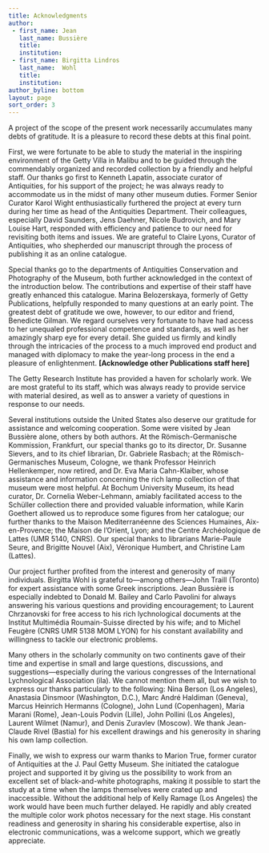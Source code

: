 ```yaml
---
title: Acknowledgments
author:
 - first_name: Jean
   last_name: Bussière
   title:
   institution:
 - first_name: Birgitta Lindros
   last_name:  Wohl
   title:
   institution:
author_byline: bottom
layout: page
sort_order: 3
---
```


A project of the scope of the present work necessarily accumulates many debts of gratitude. It is a pleasure to record these debts at this final point.

First, we were fortunate to be able to study the material in the inspiring environment of the Getty Villa in Malibu and to be guided through the commendably organized and recorded collection by a friendly and helpful staff. Our thanks go first to Kenneth Lapatin, associate curator of Antiquities, for his support of the project; he was always ready to accommodate us in the midst of many other museum duties. Former Senior Curator Karol Wight enthusiastically furthered the project at every turn during her time as head of the Antiquities Department. Their colleagues, especially David Saunders, Jens Daehner, Nicole Budrovich, and Mary Louise Hart, responded with efficiency and patience to our need for revisiting both items and issues. We are grateful to Claire Lyons, Curator of Antiquities, who shepherded our manuscript through the process of publishing it as an online catalogue.

Special thanks go to the departments of Antiquities Conservation and Photography of the Museum, both further acknowledged in the context of the introduction below. The contributions and expertise of their staff have greatly enhanced this catalogue. Marina Belozerskaya, formerly of Getty Publications, helpfully responded to many questions at an early point. The greatest debt of gratitude we owe, however, to our editor and friend, Benedicte Gilman. We regard ourselves very fortunate to have had access to her unequaled professional competence and standards, as well as her amazingly sharp eye for every detail. She guided us firmly and kindly through the intricacies of the process to a much improved end product and managed with diplomacy to make the year-long process in the end a pleasure of enlightenment. **[Acknowledge other Publications staff here]**

The Getty Research Institute has provided a haven for scholarly work. We are most grateful to its staff, which was always ready to provide service with material desired, as well as to answer a variety of questions in response to our needs.

Several institutions outside the United States also deserve our gratitude for assistance and welcoming cooperation. Some were visited by Jean Bussière alone, others by both authors. At the Römisch-Germanische Kommission, Frankfurt, our special thanks go to its director, Dr. Susanne Sievers, and to its chief librarian, Dr. Gabriele Rasbach; at the Römisch-Germanisches Museum, Cologne, we thank Professor Heinrich Hellenkemper, now retired, and Dr. Eva Maria Cahn-Klaiber, whose assistance and information concerning the rich lamp collection of that museum were most helpful. At Bochum University Museum, its head curator, Dr. Cornelia Weber-Lehmann, amiably facilitated access to the Schüller collection there and provided valuable information, while Karin Goethert allowed us to reproduce some figures from her catalogue; our further thanks to the Maison Mediterranéenne des Sciences Humaines, Aix-en-Provence; the Maison de l’Orient, Lyon; and the Centre Archéologique de Lattes (UMR 5140, CNRS). Our special thanks to librarians Marie-Paule Seure, and Brigitte Nouvel (Aix), Véronique Humbert, and Christine Lam (Lattes).

Our project further profited from the interest and generosity of many individuals. Birgitta Wohl is grateful to—among others—John Traill (Toronto) for expert assistance with some Greek inscriptions. Jean Bussière is especially indebted to Donald M. Bailey and Carlo Pavolini for always answering his various questions and providing encouragement; to Laurent Chrzanovski for free access to his rich lychnological documents at the Institut Multimédia Roumain-Suisse directed by his wife; and to Michel Feugère (CNRS UMR 5138 MOM LYON) for his constant availability and willingness to tackle our electronic problems.

Many others in the scholarly community on two continents gave of their time and expertise in small and large questions, discussions, and suggestions—especially during the various congresses of the International Lychnological Association (ila). We cannot mention them all, but we wish to express our thanks particularly to the following: Nina Berson (Los Angeles), Anastasia Dinsmoor (Washington, D.C.), Marc André Haldiman (Geneva), Marcus Heinrich Hermanns (Cologne), John Lund (Copenhagen), Maria Marani (Rome), Jean-Louis Podvin (Lille), John Pollini (Los Angeles), Laurent Wilmet (Namur), and Denis Zuravlev (Moscow). We thank Jean-Claude Rivel (Bastia) for his excellent drawings and his generosity in sharing his own lamp collection.

Finally, we wish to express our warm thanks to Marion True, former curator of Antiquities at the J. Paul Getty Museum. She initiated the catalogue project and supported it by giving us the possibility to work from an excellent set of black-and-white photographs, making it possible to start the study at a time when the lamps themselves were crated up and inaccessible. Without the additional help of Kelly Ramage (Los Angeles) the work would have been much further delayed. He rapidly and ably created the multiple color work photos necessary for the next stage. His constant readiness and generosity in sharing his considerable expertise, also in electronic communications, was a welcome support, which we greatly appreciate.
